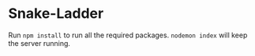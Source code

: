 # Snake-Ladder

Run `npm install` to run all the required packages. `nodemon index` will keep the server running.
